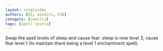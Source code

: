 ```yaml
---
layout: singleidea
authors: [K2, aosdict, FIQ]
category: [vanilla]
tags: [spell levels]
---
```

Swap the spell levels of sleep and cause fear: sleep is now level 3, cause fear level 1 (to maintain there being a level 1 enchantment spell).
